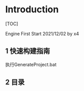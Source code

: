 # Introduction
[TOC]

Engine First Start 2021/12/02 by x4



## 1 快速构建指南

执行GenerateProject.bat





## 2 目录

